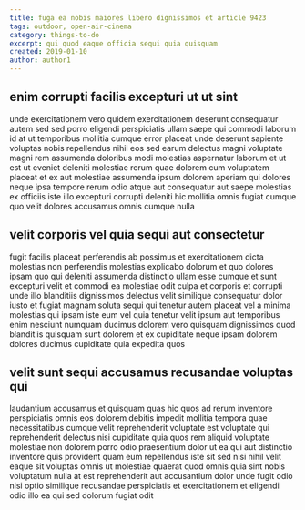 ```yaml
---
title: fuga ea nobis maiores libero dignissimos et article 9423
tags: outdoor, open-air-cinema
category: things-to-do
excerpt: qui quod eaque officia sequi quia quisquam
created: 2019-01-10
author: author1
---
```


## enim corrupti facilis excepturi ut ut sint

unde exercitationem vero quidem exercitationem deserunt consequatur autem sed sed porro eligendi perspiciatis ullam saepe qui commodi laborum id at ut temporibus mollitia cumque error placeat unde deserunt sapiente voluptas nobis repellendus nihil eos sed earum delectus magni voluptate magni rem assumenda doloribus modi molestias aspernatur laborum et ut est ut eveniet deleniti molestiae rerum quae dolorem cum voluptatem placeat et ex aut molestiae assumenda ipsum dolorem aperiam qui dolores neque ipsa tempore rerum odio atque aut consequatur aut saepe molestias ex officiis iste illo excepturi corrupti deleniti hic mollitia omnis fugiat cumque quo velit dolores accusamus omnis cumque nulla

## velit corporis vel quia sequi aut consectetur

fugit facilis placeat perferendis ab possimus et exercitationem dicta molestias non perferendis molestias explicabo dolorum et quo dolores ipsam quo qui deleniti assumenda distinctio ullam esse cumque et sunt excepturi velit et commodi ea molestiae odit culpa et corporis et corrupti unde illo blanditiis dignissimos delectus velit similique consequatur dolor iusto et fugiat magnam soluta sequi qui tenetur autem placeat vel a minima molestias qui ipsam iste eum vel quia tenetur velit ipsum aut temporibus enim nesciunt numquam ducimus dolorem vero quisquam dignissimos quod blanditiis quisquam sunt dolorem et ex cupiditate neque ipsam dolorem dolores ducimus cupiditate quia expedita quos

## velit sunt sequi accusamus recusandae voluptas qui

laudantium accusamus et quisquam quas hic quos ad rerum inventore perspiciatis omnis eos dolorem debitis impedit mollitia tempora quae necessitatibus cumque velit reprehenderit voluptate est voluptate qui reprehenderit delectus nisi cupiditate quia quos rem aliquid voluptate molestiae non dolorem porro odio praesentium dolor ut ea qui aut distinctio inventore quis provident quam eum repellendus iste sit sed nisi nihil velit eaque sit voluptas omnis ut molestiae quaerat quod omnis quia sint nobis voluptatum nulla at est reprehenderit aut accusantium dolor unde fugit odio nisi optio similique recusandae perspiciatis et exercitationem et eligendi odio illo ea qui sed dolorum fugiat odit
